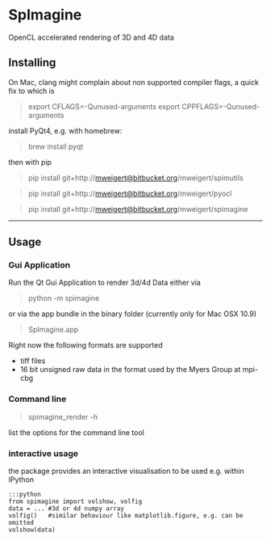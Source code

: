 # SpImagine

OpenCL accelerated rendering of 3D and 4D data


## Installing

On Mac, clang might complain about non supported compiler flags, a quick fix to which is

> export CFLAGS=-Qunused-arguments
> export CPPFLAGS=-Qunused-arguments


install PyQt4, e.g. with homebrew:
> brew install pyqt


then with pip

> pip install git+http://mweigert@bitbucket.org/mweigert/spimutils

> pip install git+http://mweigert@bitbucket.org/mweigert/pyocl

> pip install git+http://mweigert@bitbucket.org/mweigert/spimagine


-----

## Usage

### Gui Application

Run the  Qt Gui Application to render 3d/4d Data either via  


> python -m spimagine

or via the app bundle in the binary folder (currently only for Mac OSX 10.9) 

> SpImagine.app


Right now the following formats are supported

- tiff files
- 16 bit unsigned raw data in the format used by the Myers Group at mpi-cbg

### Command line

> spimagine_render -h

list the options for the command line tool



### interactive usage

the package provides an interactive visualisation to be used e.g. within IPython

    :::python 
	from spimagine import volshow, volfig
	data = ... #3d or 4d numpy array
	volfig()   #similar behaviour like matplotlib.figure, e.g. can be omitted
	volshow(data)



